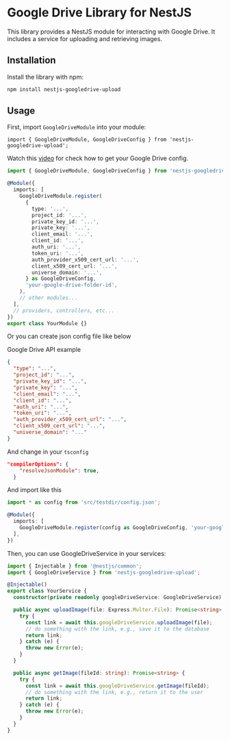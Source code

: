 # Google Drive Library for NestJS

This library provides a NestJS module for interacting with Google Drive. It includes a service for uploading and retrieving images.

## Installation

Install the library with npm:

```bash
npm install nestjs-googledrive-upload
```

## Usage

First, import `GoogleDriveModule` into your module:

`import { GoogleDriveModule, GoogleDriveConfig } from 'nestjs-googledrive-upload';`

Watch this [video](https://youtu.be/-YZRkIbNWY0?t=43) for check how to get your Google Drive config.

```ts
import { GoogleDriveModule, GoogleDriveConfig } from 'nestjs-googledrive-upload';

@Module({
  imports: [
    GoogleDriveModule.register(
      {
        type: '...',
        project_id: '...',
        private_key_id: '...',
        private_key: '...',
        client_email: '...',
        client_id: '...',
        auth_uri: '...',
        token_uri: '...',
        auth_provider_x509_cert_url: '...',
        client_x509_cert_url: '...',
        universe_domain: '...',
      } as GoogleDriveConfig,
      'your-google-drive-folder-id',
    ),
    // other modules...
  ],
  // providers, controllers, etc...
})
export class YourModule {}

```
Or you can create json config file like below

Google Drive API example
```json
{
  "type": "...",
  "project_id": "...",
  "private_key_id": "...",
  "private_key": "...",
  "client_email": "...",
  "client_id": "...",
  "auth_uri": "...",
  "token_uri": "...",
  "auth_provider_x509_cert_url": "...",
  "client_x509_cert_url": "...",
  "universe_domain": "..."
}
```

And change in your `tsconfig`
```json
"compilerOptions": {
    "resolveJsonModule": true,
  }
```

And import like this 

```ts
import * as config from 'src/testdir/config.json';

@Module({
  imports: [
    GoogleDriveModule.register(config as GoogleDriveConfig, 'your-google-drive-folder-id'),
  ],
})
```

Then, you can use GoogleDriveService in your services:

```ts
import { Injectable } from '@nestjs/common';
import { GoogleDriveService } from 'nestjs-googledrive-upload';

@Injectable()
export class YourService {
  constructor(private readonly googleDriveService: GoogleDriveService) {}

  public async uploadImage(file: Express.Multer.File): Promise<string> {
    try {
      const link = await this.googleDriveService.uploadImage(file);
      // do something with the link, e.g., save it to the database
      return link;
    } catch (e) {
      throw new Error(e);
    }
  }

  public async getImage(fileId: string): Promise<string> {
    try {
      const link = await this.googleDriveService.getImage(fileId);
      // do something with the link, e.g., return it to the user
      return link;
    } catch (e) {
      throw new Error(e);
    }
  }
}

```